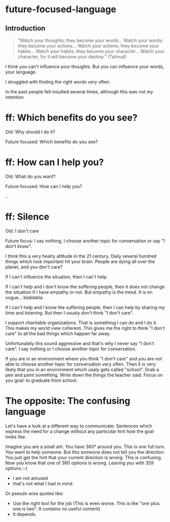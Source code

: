 # future-focused-language

## Introduction

> “Watch your thoughts; they become your words…
> Watch your words; they become your actions…
> Watch your actions; they become your habits…
> Watch your habits; they become your character…
> Watch your character, for it will become your destiny.” (Talmud)

I think you can't influence your thoughts. But you can influence your words, your language.


I struggled with finding the right words very often.

In the past people felt insulted several times, although this was not my intention

# ff: Which benefits do you see?

Old: Why should I do it?

Future focused: Which benefits do you see?

# ff: How can I help you?

Old: What do you want?

Future focused: How can I help you?

..


# ff: Silence

Old: I don't care

Future focus: I say nothing, I choose another topic for conversation or say "I don't know".

I think this a very healty attitude in the 21 century. Daily several hundred things which look important hit your brain. People are dying all over the planet, and you don't care? 

If I can't influence the situation, then I can't help. 

If I can't help and I don't know the suffering people, then it does not change the situation if I have empathy or not. But empathy is the trend. It is en vogue... blablabla.


If I can't help and I know the suffering people, then I can help by sharing my time and listening. But then I usualy don't think "I don't care".

I support charitable organizations. That is something I can do and I do it. This makes my world view coherent. This gives me the right to think "I don't care" to all the bad things which happen far away.

Unfortunately this sound aggressive and that's why I never say "I don't care". I say nothing or I choose another topic for conversation.

If you are in an environment where you think "I don't care" and you are not able to choose another topic for conversation very often. Then it is very likely that you in an environment which usaly gets called "school". Grab a pen and paint something. Write down the things the teacher said. Focus on you goal: to graduate from school.


# The opposite: The confusing language

Let's have a look at a different way to communicate: Sentences which express the need for a change without any particular hint how the goal looks like.

Imagine you are a small ant. You have 360° around you. This is one full turn. You want to help someone. But this someone does not tell you the direction. You just get the hint that your current direction is wrong. This is confusing. Now you know that one of 360 options is wrong. Leaving you with 359 options :-(

* I am not amused
* that's not what I had in mind.

Or pseudo wise quotes like:

* Use the right tool for the job (This is even worse. This is like "one plus one is two". It contains no useful content)
* It depends.

